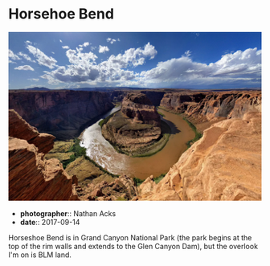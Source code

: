 # Horsehoe Bend

![A wide-angle shot of the iconic Horseshoe Bend in the Colorado River](assets/2017-09-14-horsehoe-bend.webp)

* **photographer**:: Nathan Acks  
* **date**:: 2017-09-14

Horseshoe Bend is in Grand Canyon National Park (the park begins at the top of the rim walls and extends to the Glen Canyon Dam), but the overlook I'm on is BLM land.
